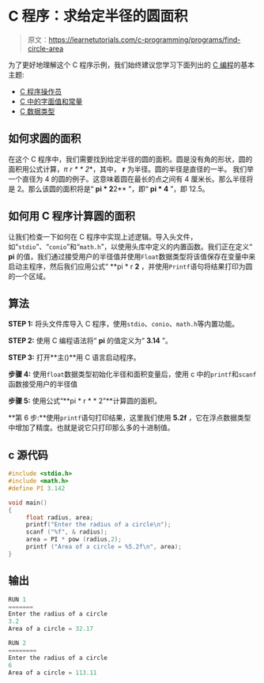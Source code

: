 # C 程序：求给定半径的圆面积

> 原文：<https://learnetutorials.com/c-programming/programs/find-circle-area>

为了更好地理解这个 C 程序示例，我们始终建议您学习下面列出的 [C 编程](../ "C programming")的基本主题:

*   [C 程序操作员](../../c-programming/operators "C program tokens")
*   [C 中的字面值和常量](../../c-programming/constants-literals)
*   [C 数据类型](../../c-programming/data-types-modifiers "C data types")

## 如何求圆的面积

在这个 C 程序中，我们需要找到给定半径的圆的面积。圆是没有角的形状，圆的面积用公式计算，**π* r * * 2**，其中， **r** 为半径。圆的半径是直径的一半。
我们举一个直径为 4 的圆的例子。这意味着圆在最长的点之间有 4 厘米长。那么半径将是 2。那么该圆的面积将是“ **pi * 2**2** ”，即“ **pi * 4** ”，即 12.5。

## 如何用 C 程序计算圆的面积

让我们检查一下如何在 C 程序中实现上述逻辑。导入头文件，如“`stdio`”、“`conio`”和“`math.h`”，以使用头库中定义的内置函数。我们正在定义“ **pi** 的值，我们通过接受用户的半径值并使用`Float`数据类型将该值保存在变量中来启动主程序，然后我们应用公式“ **pi * r **2** ，并使用`Printf`语句将结果打印为圆的一个区域。

## 算法

**STEP 1:** 将头文件库导入 C 程序，使用`stdio`、`conio`、`math.h`等内置功能。

**STEP 2:** 使用 C 编程语法将“ **pi** 的值定义为“ **3.14** ”。

**STEP 3:** 打开**主()**用 C 语言启动程序。

**步骤 4:** 使用`float`数据类型初始化半径和面积变量后，使用 c 中的`printf`和`scanf`函数接受用户的半径值

**步骤 5:** 使用公式“**pi * r * * 2”**计算圆的面积。

**第 6 步:**使用`printf`语句打印结果，这里我们使用 **5.2f** ，它在浮点数据类型中增加了精度。也就是说它只打印那么多的十进制值。

## c 源代码

```c
#include <stdio.h>
#include <math.h>
#define PI 3.142

void main()
{
     float radius, area;
     printf("Enter the radius of a circle\n");
     scanf ("%f", & radius);
     area = PI * pow (radius,2);
     printf ("Area of a circle = %5.2f\n", area);       
}

```

## 输出

```c
RUN 1
=======
Enter the radius of a circle
3.2
Area of a circle = 32.17

RUN 2
========
Enter the radius of a circle
6
Area of a circle = 113.11
```